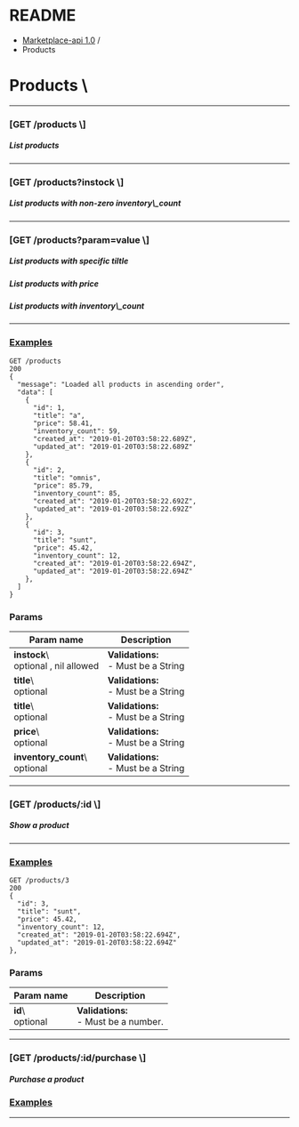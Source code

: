 # README

-   [Marketplace-api 1.0](../apidoc.html) /
-   Products

Products \
==========

* * * * *


<h3>[GET /products \]</h3>
<h5>List products</h5>

-----------------------------------------------------

<h3>[GET /products?instock \]</h3>
<h5>List products with non-zero inventory\_count</h5>

-----------------------------------------------------

<h3>[GET /products?param=value \]</h3>
<h5>List products with specific tiltle </h5>
<h5>List products with price </h5>
<h5>List products with inventory\_count </h5>

-----------------------------------------------------

### [Examples]((https://github.com/medert/marketplace-api/blob/master/doc/apipie_examples.json))

``` {.prettyprint}
GET /products
200
{
  "message": "Loaded all products in ascending order",
  "data": [
    {
      "id": 1,
      "title": "a",
      "price": 58.41,
      "inventory_count": 59,
      "created_at": "2019-01-20T03:58:22.689Z",
      "updated_at": "2019-01-20T03:58:22.689Z"
    },
    {
      "id": 2,
      "title": "omnis",
      "price": 85.79,
      "inventory_count": 85,
      "created_at": "2019-01-20T03:58:22.692Z",
      "updated_at": "2019-01-20T03:58:22.692Z"
    },
    {
      "id": 3,
      "title": "sunt",
      "price": 45.42,
      "inventory_count": 12,
      "created_at": "2019-01-20T03:58:22.694Z",
      "updated_at": "2019-01-20T03:58:22.694Z"
    },
  ]
}
```

### Params


|  Param name           | Description       |
|------------------------------|---------------------------------|
| **instock**\ <br /> optional , nil allowed |  **Validations:**  <br />-   Must be a String |
|  **title**\ <br />optional  | **Validations:**  <br />-   Must be a String  |
|  **title**\ <br />optional  |  **Validations:**  <br />-   Must be a String |
|  **price**\ <br />optional  |  **Validations:**  <br />-   Must be a String |
| **inventory\_count**\ <br />optional | **Validations:**  <br />-   Must be a String |



* * * * *



<h3>[GET /products/:id \] </h3>
 <h5>Show a product</h5>

 -----------------------------------------------------

### [Examples]((https://github.com/medert/marketplace-api/blob/master/doc/apipie_examples.json))

``` {.prettyprint}
GET /products/3
200
{
  "id": 3,
  "title": "sunt",
  "price": 45.42,
  "inventory_count": 12,
  "created_at": "2019-01-20T03:58:22.694Z",
  "updated_at": "2019-01-20T03:58:22.694Z"
},
```

### Params


| Param name                 | Description                                 |
|----------------------------|---------------------------------------------|
| **id**\  <br />   optional | **Validations:** <br />  - Must be a number.|


* * * * *



<h3>[GET /products/:id/purchase \] </h3>
<h5>Purchase a product</h5>

### [Examples]((https://github.com/medert/marketplace-api/blob/master/doc/apipie_examples.json))

* * * * *
